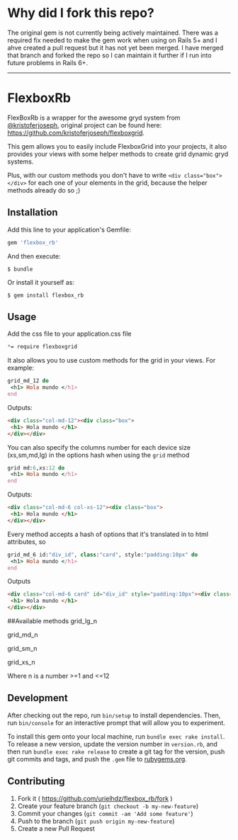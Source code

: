 # Why did I fork this repo?

The original gem is not currently being actively maintained. There was a required fix needed to make the gem work when using on Rails 5+ and I ahve created a pull request but it has not yet been merged. I have merged that branch and forked the repo so I can maintain it further if I run into future problems in Rails 6+.

---

# FlexboxRb

FlexBoxRb is a wrapper for the awesome gryd system from [@kristoferjoseph](https://github.com/kristoferjoseph), original project can be found here: https://github.com/kristoferjoseph/flexboxgrid.

This gem allows you to easily include FlexboxGrid into your projects, it also provides your views with some helper methods to create grid dynamic gryd systems.

Plus, with our custom methods you don't have to write `<div class="box"></div>` for each one of your elements in the grid, because the helper methods already do so ;)


## Installation

Add this line to your application's Gemfile:

```ruby
gem 'flexbox_rb'
```

And then execute:

    $ bundle

Or install it yourself as:

    $ gem install flexbox_rb

## Usage

Add the css file to your application.css file
```css
*= require flexboxgrid
```

It also allows you to use custom methods for the grid in your views. For example:

```ruby
grid_md_12 do
 <h1> Hola mundo </h1>
end
```

Outputs:
```html
<div class="col-md-12"><div class="box">
 <h1> Hola mundo </h1>
</div></div>
```

You can also specify the columns number for each device size (xs,sm,md,lg) in the options hash when using the `grid` method

```ruby
grid md:6,xs:12 do
 <h1> Hola mundo </h1>
end
```

Outputs:
```html
<div class="col-md-6 col-xs-12"><div class="box">
 <h1> Hola mundo </h1>
</div></div>
```

Every method accepts a hash of options that it's translated in to html attributes, so

```ruby
grid_md_6 id:"div_id", class:"card", style:"padding:10px" do
 <h1> Hola mundo </h1>
end
```

Outputs
```html
<div class="col-md-6 card" id="div_id" style="padding:10px"><div class="box">
 <h1> Hola mundo </h1>
</div></div>
```



##Available methods
grid_lg_n

grid_md_n

grid_sm_n

grid_xs_n


Where n is a number >=1 and <=12

## Development

After checking out the repo, run `bin/setup` to install dependencies. Then, run `bin/console` for an interactive prompt that will allow you to experiment.

To install this gem onto your local machine, run `bundle exec rake install`. To release a new version, update the version number in `version.rb`, and then run `bundle exec rake release` to create a git tag for the version, push git commits and tags, and push the `.gem` file to [rubygems.org](https://rubygems.org).

## Contributing

1. Fork it ( https://github.com/urielhdz/flexbox_rb/fork )
2. Create your feature branch (`git checkout -b my-new-feature`)
3. Commit your changes (`git commit -am 'Add some feature'`)
4. Push to the branch (`git push origin my-new-feature`)
5. Create a new Pull Request
